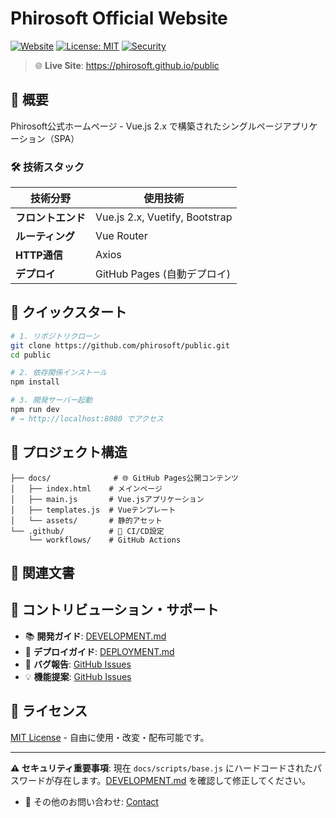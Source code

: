 # Phirosoft Official Website

[![Website](https://img.shields.io/website?url=https%3A//phirosoft.github.io/public)](https://phirosoft.github.io/public)
[![License: MIT](https://img.shields.io/badge/License-MIT-yellow.svg)](https://opensource.org/licenses/MIT)
[![Security](https://img.shields.io/badge/Security-Critical_Issue-red)](./DEVELOPMENT.md#セキュリティ)

> 🌐 **Live Site**: https://phirosoft.github.io/public

## 📖 概要

Phirosoft公式ホームページ - Vue.js 2.x で構築されたシングルページアプリケーション（SPA）

### 🛠️ 技術スタック

| 技術分野 | 使用技術 |
|---------|---------|
| **フロントエンド** | Vue.js 2.x, Vuetify, Bootstrap |
| **ルーティング** | Vue Router |
| **HTTP通信** | Axios |
| **デプロイ** | GitHub Pages (自動デプロイ) |

## 🚀 クイックスタート

```bash
# 1. リポジトリクローン
git clone https://github.com/phirosoft/public.git
cd public

# 2. 依存関係インストール
npm install

# 3. 開発サーバー起動
npm run dev
# → http://localhost:8080 でアクセス
```

## 📁 プロジェクト構造

```
├── docs/              # 🌐 GitHub Pages公開コンテンツ
│   ├── index.html    # メインページ
│   ├── main.js       # Vue.jsアプリケーション
│   ├── templates.js  # Vueテンプレート
│   └── assets/       # 静的アセット
└── .github/          # 🔧 CI/CD設定
    └── workflows/    # GitHub Actions
```

## 🔗 関連文書

## 🤝 コントリビューション・サポート

- 📚 **開発ガイド**: [DEVELOPMENT.md](./DEVELOPMENT.md)
- 🚀 **デプロイガイド**: [DEPLOYMENT.md](./DEPLOYMENT.md)
- 🐛 **バグ報告**: [GitHub Issues](https://github.com/phirosoft/public/issues)
- 💡 **機能提案**: [GitHub Issues](https://github.com/phirosoft/public/issues)

## 📄 ライセンス

[MIT License](./docs/LICENSE) - 自由に使用・改変・配布可能です。

---

**⚠️ セキュリティ重要事項**: 現在 `docs/scripts/base.js` にハードコードされたパスワードが存在します。[DEVELOPMENT.md](./DEVELOPMENT.md#セキュリティ) を確認して修正してください。
- 📧 その他のお問い合わせ: [Contact](https://phirosoft.github.io/public/#/about)
